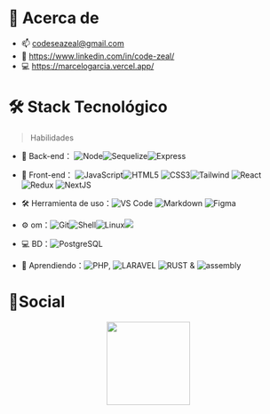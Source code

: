 # 🚀 Acerca de

- 📫 codeseazeal@gmail.com
- :page_with_curl: https://www.linkedin.com/in/code-zeal/
- 💻 https://marcelogarcia.vercel.app/

# 🛠 Stack Tecnológico

> Habilidades

- 🔭 Back-end： ![Node](https://shields.io/badge/NodeJs-black?logo=nodedotjs)![Sequelize](https://shields.io/badge/Sequelize-black?logo=sequelize)![Express](https://shields.io/badge/ExpressJS-black?logo=express)

- 👯 Front-end： ![JavaScript](https://img.shields.io/badge/-JavaScript-black?style=flat-circle&logo=javascript)![HTML5](https://img.shields.io/badge/-HTML5-black?style=flat-circle&logo=html5) ![CSS3](https://img.shields.io/badge/-CSS3-black?style=flat-circle&logo=css3)![Tailwind](https://img.shields.io/badge/-Tailwind-black?style=flat-circle&logo=tailwindcss) ![React](https://img.shields.io/badge/-React-black?style=flat-circle&logo=react)![Redux](https://img.shields.io/badge/-Redux-black?style=flat-circle&logo=redux) ![NextJS](https://img.shields.io/badge/-NextJS-black?style=flat-circle&logo=nextdotjs)

- :hammer_and_wrench: Herramienta de uso：![VS Code](https://img.shields.io/badge/-VSCode-black?style=flat-circle&logo=visualstudiocode) ![Markdown](https://img.shields.io/badge/-Markdown-black?style=flat-circle&logo=markdown) ![Figma](https://img.shields.io/badge/-Figma-black?style=flat-circle&logo=figma)

- ⚙️ om：![Git](https://img.shields.io/badge/-Git-yellow?style=flat-circle&logo=git)![Shell](https://img.shields.io/badge/-Shell-red?style=flat-circle&logo=shell)![Linux](https://img.shields.io/badge/-Linux-gray?style=flat-circle&logo=Linux)![](https://img.shields.io/badge/-GitHub-black?style=flat-circle&logo=GitHub)

- 💻 BD：![PostgreSQL](https://shields.io/badge/PostgreSQL-black?logo=postgresql)

- 🌱 Aprendiendo：![PHP](https://img.shields.io/badge/-PHP-black?style=flat-circle&logo=PHP), ![LARAVEL](https://img.shields.io/badge/-LARAVEL-black?style=flat-circle&logo=LARAVEL) ![RUST](https://img.shields.io/badge/-RUST-orange?style=flat-circle&logo=RUST) & ![assembly](https://img.shields.io/badge/-assembly-black?style=flat-circle&logo=pastebin)



# 🌱Social

<div align="center">
    <img height="150px" src="https://github-profile-trophy.vercel.app/?username=Code-Zeal&&title=MultiLanguage,Repositories,Commits&column=3&margin-w=30&margin-h=15"/>
</div>


